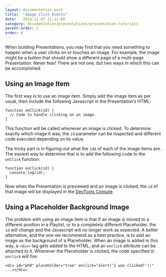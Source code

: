 ```yaml
---
layout: documentation-post
title:  "Image Click Events"
date:   2014-11-07 11:21:00
category: documentation/presentations/presentation-tutorials
parent-order: 1
order: 6
---
```


When building Presentations, you may find that you need something to happen when a user clicks on or touches an image. For example, the image might be a button that should show a different page of a multi-page Presentation. Never fear! There are not one, but two ways in which this can be accomplished.

## Using an Image Item
The first way is to use an image item. Simply add the image item as per usual, then include the following Javascript in the Presentation’s HTML:

```
function onClick(id) {
  // Code to handle clicking on an image.
}
```

This function will be called whenever an image is clicked. To determine exactly which image it was, the `id` parameter can be inspected and different code executed depending on its value.

The tricky part is in figuring out what the `id`s of each of the image items are. The easiest way to determine that is to add the following code to the `onClick` function:

```
function onClick(id) {
  console.log(id);
}
```

Now when the Presentation is previewed and an image is clicked, the `id` of that image will be displayed in the [DevTools Console](https://developer.chrome.com/devtools/docs/console).

## Using a Placeholder Background Image
The problem with using an image item is that if an image is moved to a different position in a Playlist, or to a completely different Placeholder, the `id` will change and the Javascript will no longer work as expected. A better alternative, and the one we recommend as a best practice, is to add an image as the background of a Placeholder. When an image is added in this way, a `<div>` tag gets added to the HTML, and an `onclick` attribute can be attached to it. Whenever the Placeholder is clicked, the code specified in `onclick` will fire:

```
<div id="ph0" placeholder="true" onclick="alert('I was clicked!');" ...></div>
```
